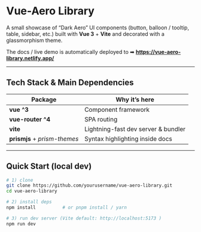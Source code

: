 # Vue-Aero Library

A small showcase of “Dark Aero” UI components (button, balloon / tooltip, table, sidebar, etc.) built with **Vue 3** + **Vite** and decorated with a glassmorphism theme.

The docs / live demo is automatically deployed to ➡ **https://vue-aero-library.netlify.app/**

---

## Tech Stack & Main Dependencies

| Package                    | Why it’s here                              |
|----------------------------|--------------------------------------------|
| **vue ^3**                 | Component framework                        |
| **vue-router ^4**          | SPA routing                               |
| **vite**                   | Lightning-fast dev server & bundler       |
| **prismjs** + *prism-themes* | Syntax highlighting inside docs          |

---

## Quick Start (local dev)

```bash
# 1) clone
git clone https://github.com/yourusername/vue-aero-library.git
cd vue-aero-library

# 2) install deps
npm install          # or pnpm install / yarn

# 3) run dev server (Vite default: http://localhost:5173 )
npm run dev
